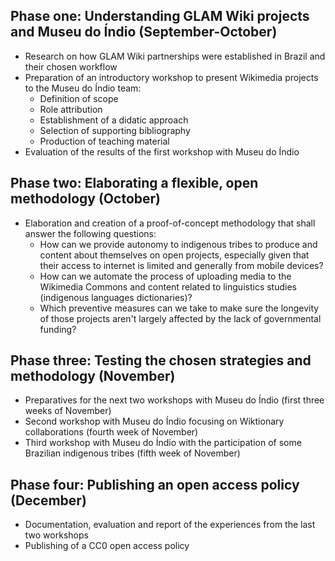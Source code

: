 ## Phase one: Understanding GLAM Wiki projects and Museu do Índio (September-October)
* Research on how GLAM Wiki partnerships were established in Brazil and their chosen workflow
* Preparation of an introductory workshop to present Wikimedia projects to the Museu do Índio team:
  * Definition of scope
  * Role attribution
  * Establishment of a didatic approach
  * Selection of supporting bibliography
  * Production of teaching material
* Evaluation of the results of the first workshop with Museu do Índio

## Phase two: Elaborating a flexible, open methodology (October)
* Elaboration and creation of a proof-of-concept methodology that shall answer the following questions:
  * How can we provide autonomy to indigenous tribes to produce and content about themselves on open projects, especially given that their access to internet is limited and generally from mobile devices?
  * How can we automate the process of uploading media to the Wikimedia Commons and content related to linguistics studies (indigenous languages dictionaries)?
  * Which preventive measures can we take to make sure the longevity of those projects aren't largely affected by the lack of governmental funding?

## Phase three: Testing the chosen strategies and methodology (November)
* Preparatives for the next two workshops with Museu do Índio (first three weeks of November)
* Second workshop with Museu do Índio focusing on Wiktionary collaborations (fourth week of November)
* Third workshop with Museu do Índio with the participation of some Brazilian indigenous tribes (fifth week of November)

## Phase four: Publishing an open access policy (December)
* Documentation, evaluation and report of the experiences from the last two workshops
* Publishing of a CC0 open access policy

